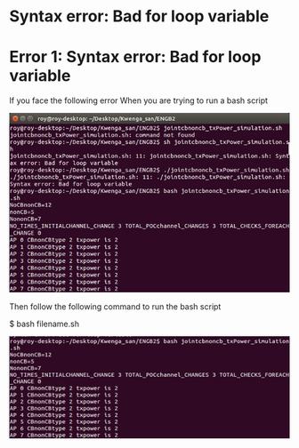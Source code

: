 # Syntax error: Bad for loop variable
# Error 1: Syntax error: Bad for loop variable
If you face the following error When you are trying to run a bash script

![Screenshot](Picture1.jpg)

Then follow the following command to run the bash script

$ bash filename.sh

![Screenshot](Solve.jpg)
